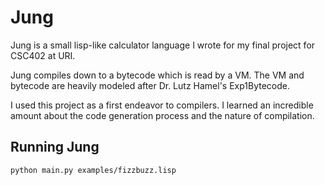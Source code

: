 # Jung

Jung is a small lisp-like calculator language I wrote for my final project for CSC402 at URI. 

Jung compiles down to a bytecode which is read by a VM. The VM and bytecode are heavily modeled after Dr. Lutz Hamel's Exp1Bytecode.

I used this project as a first endeavor to compilers. I learned an incredible amount about the code generation process and the nature of compilation.

## Running Jung
```bash
python main.py examples/fizzbuzz.lisp
```